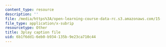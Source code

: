 ```yaml
---
content_type: resource
description: ''
file: /media/https%3A/open-learning-course-data-rc.s3.amazonaws.com/15-071-the-analytics-edge-spring-2017/6b1f6dd16eb0b934135b9e23ca710c44_suHTm7R7kfQ.srt
file_type: application/x-subrip
resourcetype: Other
title: 3play caption file
uid: 6b1f6dd1-6eb0-b934-135b-9e23ca710c44
---
```


